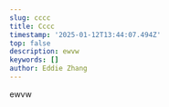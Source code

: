 ```yaml
---
slug: cccc
title: Cccc
timestamp: '2025-01-12T13:44:07.494Z'
top: false
description: ewvw
keywords: []
author: Eddie Zhang
---
```


ewvw
